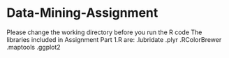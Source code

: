 # Data-Mining-Assignment

Please change the working directory before you run the R code
The libraries included in Assignment Part 1.R are:
.lubridate
.plyr
.RColorBrewer
.maptools
.ggplot2
